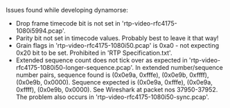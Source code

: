 Issues found while developing dynamorse:

* Drop frame timecode bit is not set in 'rtp-video-rfc4175-1080i5994.pcap'.
* Parity bit not set in timecode values. Probably best to leave it that way!
* Grain flags in 'rtp-video-rfc4175-1080i50.pcap' is 0xa0 - not expecting
  0x20 bit to be set. Prohibited in 'RTP Specification.txt'.
* Extended sequence count does not tick over as expected in
  'rtp-video-rfc4175-1080i50-longer-sequence.pcap'. In extended number/sequence
  number pairs, sequence found is (0x0e9a, 0xfffe), (0x0e9b, 0xffff),
  (0x0e9b, 0x0000). Sequence expected is (0x0e9a, 0xfffe), (0x0e9a, 0xffff),
  (0x0e9b, 0x0000). See Wireshark at packet nos 37950-37952. The problem
  also occurs in 'rtp-video-rfc4175-1080i50-sync.pcap'.
